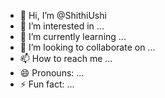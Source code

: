- 👋 Hi, I’m @ShithiUshi
- 👀 I’m interested in ...
- 🌱 I’m currently learning ...
- 💞️ I’m looking to collaborate on ...
- 📫 How to reach me ...
- 😄 Pronouns: ...
- ⚡ Fun fact: ...

<!---
ShithiUshi/ShithiUshi is a ✨ special ✨ repository because its `README.md` (this file) appears on your GitHub profile.
You can click the Preview link to take a look at your changes.
--->
